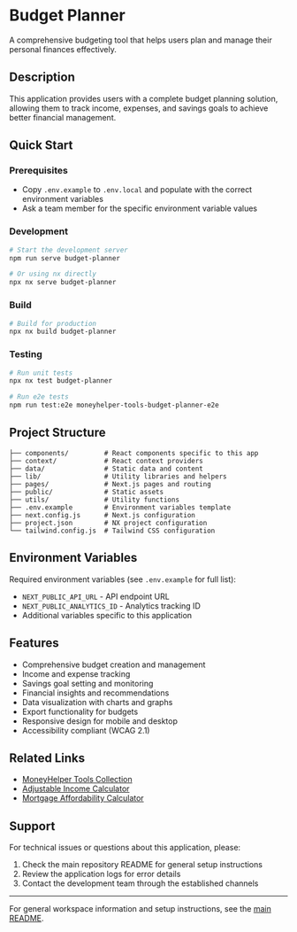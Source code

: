 # Budget Planner

A comprehensive budgeting tool that helps users plan and manage their personal finances effectively.

## Description

This application provides users with a complete budget planning solution, allowing them to track income, expenses, and savings goals to achieve better financial management.

## Quick Start

### Prerequisites

- Copy `.env.example` to `.env.local` and populate with the correct environment variables
- Ask a team member for the specific environment variable values

### Development

```bash
# Start the development server
npm run serve budget-planner

# Or using nx directly
npx nx serve budget-planner
```

### Build

```bash
# Build for production
npx nx build budget-planner
```

### Testing

```bash
# Run unit tests
npx nx test budget-planner

# Run e2e tests
npm run test:e2e moneyhelper-tools-budget-planner-e2e
```

## Project Structure

```
├── components/         # React components specific to this app
├── context/            # React context providers
├── data/               # Static data and content
├── lib/                # Utility libraries and helpers
├── pages/              # Next.js pages and routing
├── public/             # Static assets
├── utils/              # Utility functions
├── .env.example        # Environment variables template
├── next.config.js      # Next.js configuration
├── project.json        # NX project configuration
└── tailwind.config.js  # Tailwind CSS configuration
```

## Environment Variables

Required environment variables (see `.env.example` for full list):

- `NEXT_PUBLIC_API_URL` - API endpoint URL
- `NEXT_PUBLIC_ANALYTICS_ID` - Analytics tracking ID
- Additional variables specific to this application

## Features

- Comprehensive budget creation and management
- Income and expense tracking
- Savings goal setting and monitoring
- Financial insights and recommendations
- Data visualization with charts and graphs
- Export functionality for budgets
- Responsive design for mobile and desktop
- Accessibility compliant (WCAG 2.1)

## Related Links

- [MoneyHelper Tools Collection](../moneyhelper-tools/)
- [Adjustable Income Calculator](../adjustable-income-calculator/)
- [Mortgage Affordability Calculator](../mortgage-affordability/)

## Support

For technical issues or questions about this application, please:

1. Check the main repository README for general setup instructions
2. Review the application logs for error details
3. Contact the development team through the established channels

---

For general workspace information and setup instructions, see the [main README](../../README.md).
